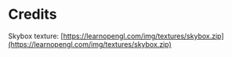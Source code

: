# Credits
Skybox texture: [https://learnopengl.com/img/textures/skybox.zip](https://learnopengl.com/img/textures/skybox.zip)